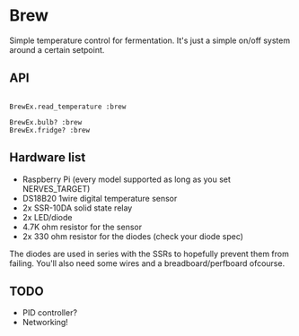 # Brew

Simple temperature control for fermentation. It's just a simple on/off system around a certain setpoint.

## API

```

BrewEx.read_temperature :brew

BrewEx.bulb? :brew
BrewEx.fridge? :brew

```

## Hardware list

 - Raspberry Pi (every model supported as long as you set NERVES_TARGET)
 - DS18B20 1wire digital temperature sensor
 - 2x SSR-10DA solid state relay
 - 2x LED/diode
 - 4.7K ohm resistor for the sensor
 - 2x 330 ohm resistor for the diodes (check your diode spec)

The diodes are used in series with the SSRs to hopefully prevent them from failing. You'll also need some wires and a breadboard/perfboard ofcourse.

## TODO

 - PID controller?
 - Networking!
